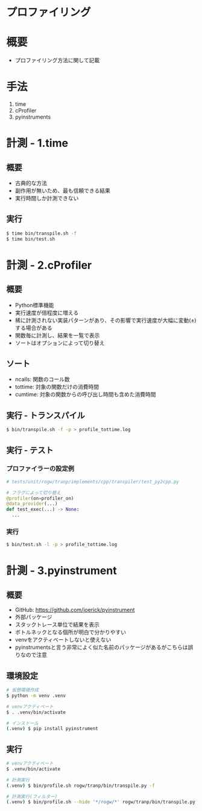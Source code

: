 プロファイリング
===

# 概要

* プロファイリング方法に関して記載

# 手法

1. time
2. cProfiler
3. pyinstruments

# 計測 - 1.time

## 概要

* 古典的な方法
* 副作用が無いため、最も信頼できる結果
* 実行時間しか計測できない

## 実行

```sh
$ time bin/transpile.sh -f
$ time bin/test.sh
```

# 計測 - 2.cProfiler

## 概要

* Python標準機能
* 実行速度が倍程度に増える
* 稀に計測されない実装パターンがあり、その影響で実行速度が大幅に変動(±)する場合がある
* 関数毎に計測し、結果を一覧で表示
* ソートはオプションによって切り替え

## ソート

* ncalls: 関数のコール数
* tottime: 対象の関数だけの消費時間
* cumtime: 対象の関数からの呼び出し時間も含めた消費時間

## 実行 - トランスパイル

```sh
$ bin/transpile.sh -f -p > profile_tottime.log
```

## 実行 - テスト

### プロファイラーの設定例

```python
# tests/unit/rogw/tranp/implements/cpp/transpiler/test_py2cpp.py

# フラグによって切り替え
@profiler(on=profiler_on)
@data_provider(...)
def test_exec(...) -> None:
  ...
```

### 実行

```sh
$ bin/test.sh -l -p > profile_tottime.log
```

# 計測 - 3.pyinstrument

## 概要

* GitHub: https://github.com/joerick/pyinstrument
* 外部パッケージ
* スタックトレース単位で結果を表示
* ボトルネックとなる個所が明白で分かりやすい
* venvをアクティベートしないと使えない
* pyinstrumentsと言う非常によく似た名前のパッケージがあるがこちらは誤りなので注意

## 環境設定

```sh
# 仮想環境作成
$ python -m venv .venv

# venvアクティベート
$ . .venv/bin/activate

# インストール
(.venv) $ pip install pyinstrument
```

## 実行

```sh
# venvアクティベート
$ .venv/bin/activate

# 計測実行
(.venv) $ bin/profile.sh rogw/tranp/bin/transpile.py -f

# 計測実行(フィルター)
(.venv) $ bin/profile.sh --hide '*/rogw/*' rogw/tranp/bin/transpile.py -f
```

